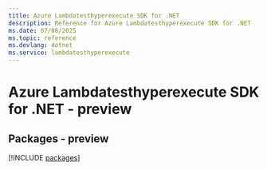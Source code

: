 ```yaml
---
title: Azure Lambdatesthyperexecute SDK for .NET
description: Reference for Azure Lambdatesthyperexecute SDK for .NET
ms.date: 07/08/2025
ms.topic: reference
ms.devlang: dotnet
ms.service: lambdatesthyperexecute
---
```

# Azure Lambdatesthyperexecute SDK for .NET - preview
## Packages - preview
[!INCLUDE [packages](lambdatesthyperexecute-index.md)]